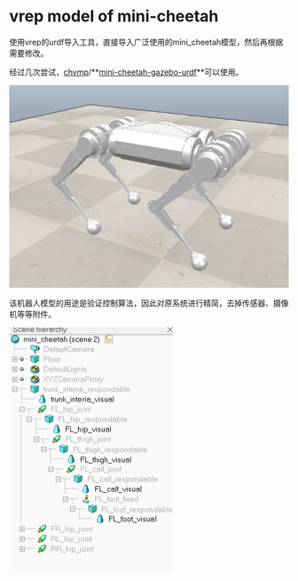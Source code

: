 # vrep model of mini-cheetah



使用vrep的urdf导入工具，直接导入广泛使用的mini_cheetah模型，然后再根据需要修改。



经过几次尝试，[chvmp](https://github.com/chvmp)/**[mini-cheetah-gazebo-urdf](https://github.com/chvmp/mini-cheetah-gazebo-urdf)**可以使用。

![image-20210619203010822](images/mini-cheetah.png)



该机器人模型的用途是验证控制算法，因此对原系统进行精简，去掉传感器、摄像机等等附件。

<img src="images/mini-cheetah-structure.png" alt="image-20210619203204660" style="zoom:50%;" />













